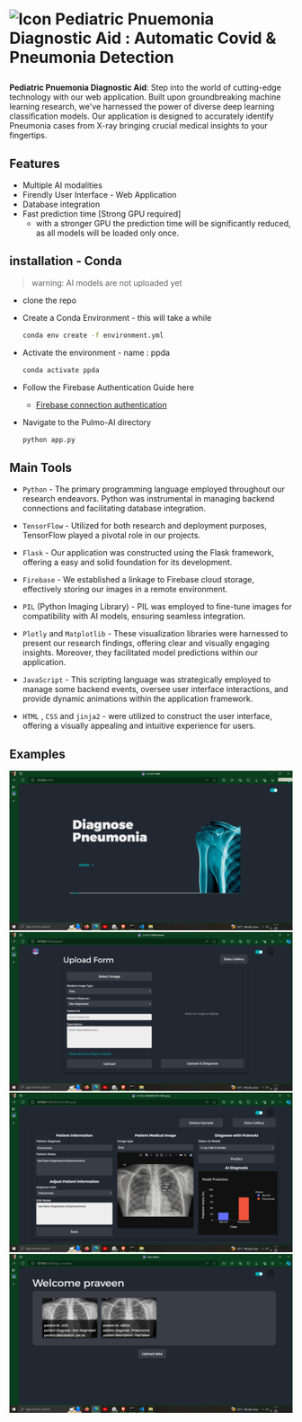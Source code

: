 # <p ><img src="Ppda\static\assets\img\lungs.ico" alt="Icon" width="30" height="30"> Pediatric Pnuemonia Diagnostic Aid : Automatic Covid & Pneumonia Detection </p>

**Pediatric Pnuemonia Diagnostic Aid**: Step into the world of cutting-edge technology with our web application. Built upon groundbreaking machine learning research, we've harnessed the power of diverse deep learning classification models. Our application is designed to accurately identify Pneumonia cases from X-ray bringing crucial medical insights to your fingertips.

## Features

- Multiple AI modalities
- Firendly User Interface - Web Application
- Database integration
- Fast prediction time [Strong GPU required]
  - with a stronger GPU the prediction time will be significantly reduced, as all models will be loaded only once.

## installation - Conda

> warning: AI models are not uploaded yet

- clone the repo

- Create a Conda Environment - this will take a while
  ```bash
  conda env create -f environment.yml
  ```
- Activate the environment - name : ppda
  ```bash
  conda activate ppda
  ```
- Follow the Firebase Authentication Guide here
  - [Firebase connection authentication](ppda/readme.md)
- Navigate to the Pulmo-AI directory
  ```bash
  python app.py
  ```

## Main Tools

- `Python` - The primary programming language employed throughout our research endeavors. Python was instrumental in managing backend connections and facilitating database integration.

- `TensorFlow` - Utilized for both research and deployment purposes, TensorFlow played a pivotal role in our projects.

- `Flask` - Our application was constructed using the Flask framework, offering a easy and solid foundation for its development.

- `Firebase` - We established a linkage to Firebase cloud storage, effectively storing our images in a remote environment.

- `PIL` (Python Imaging Library) - PIL was employed to fine-tune images for compatibility with AI models, ensuring seamless integration.

- `Plotly` and `Matplotlib` - These visualization libraries were harnessed to present our research findings, offering clear and visually engaging insights. Moreover, they facilitated model predictions within our application.

- `JavaScript` - This scripting language was strategically employed to manage some backend events, oversee user interface interactions, and provide dynamic animations within the application framework.

- `HTML` , `CSS` and `jinja2` - were utilized to construct the user interface, offering a visually appealing and intuitive experience for users.

## Examples
![Alt text](https://github.com/Praveen10008/Pediatric-Pneumonia-Diagnostic-Aid/blob/master/Examples/Picture6.png)
![Alt text](https://github.com/Praveen10008/Pediatric-Pneumonia-Diagnostic-Aid/blob/master/Examples/Picture7.png)
![Alt text](https://github.com/Praveen10008/Pediatric-Pneumonia-Diagnostic-Aid/blob/master/Examples/Picture8.png)
![Alt text](https://github.com/Praveen10008/Pediatric-Pneumonia-Diagnostic-Aid/blob/master/Examples/Picture9.png)

